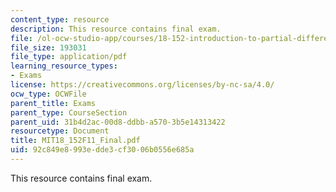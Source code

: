```yaml
---
content_type: resource
description: This resource contains final exam.
file: /ol-ocw-studio-app/courses/18-152-introduction-to-partial-differential-equations-fall-2011/92c849e8993edde3cf3006b0556e685a_MIT18_152F11_Final.pdf
file_size: 193031
file_type: application/pdf
learning_resource_types:
- Exams
license: https://creativecommons.org/licenses/by-nc-sa/4.0/
ocw_type: OCWFile
parent_title: Exams
parent_type: CourseSection
parent_uid: 31b4d2ac-00d8-ddbb-a570-3b5e14313422
resourcetype: Document
title: MIT18_152F11_Final.pdf
uid: 92c849e8-993e-dde3-cf30-06b0556e685a
---
```

This resource contains final exam.